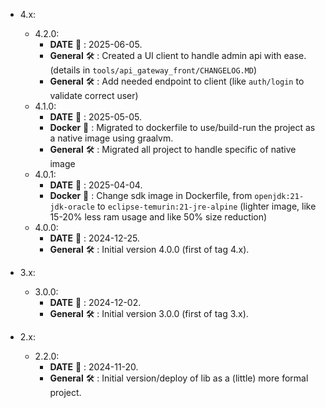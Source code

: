 * 4.x:
    * 4.2.0:
        * **DATE** :date: : 2025-06-05.
        * **General** :hammer_and_wrench: : Created a UI client to handle admin api with ease. (details
          in `tools/api_gateway_front/CHANGELOG.MD`)
        * **General** :hammer_and_wrench: : Add needed endpoint to client (like `auth/login` to validate correct user)
    * 4.1.0:
        * **DATE** :date: : 2025-05-05.
        * **Docker** :whale: : Migrated to dockerfile to use/build-run the project as a native image using graalvm.
        * **General** :hammer_and_wrench: : Migrated all project to handle specific of native image
    * 4.0.1:
        * **DATE** :date: : 2025-04-04.
        * **Docker** :whale: : Change sdk image in Dockerfile, from `openjdk:21-jdk-oracle`
          to `eclipse-temurin:21-jre-alpine` (lighter image, like 15-20% less ram usage and like 50% size reduction)
    * 4.0.0:
        * **DATE** :date: : 2024-12-25.
        * **General** :hammer_and_wrench: : Initial version 4.0.0 (first of tag 4.x).

* 3.x:
    * 3.0.0:
        * **DATE** :date: : 2024-12-02.
        * **General** :hammer_and_wrench: : Initial version 3.0.0 (first of tag 3.x).

* 2.x:
    * 2.2.0:
        * **DATE** :date: : 2024-11-20.
        * **General** :hammer_and_wrench: : Initial version/deploy of lib as a (little) more formal project.